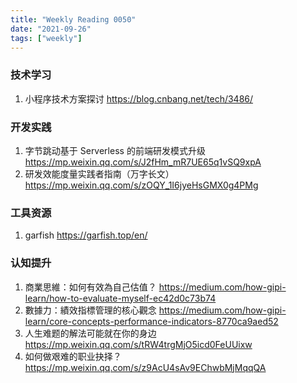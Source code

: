 ```yaml
---
title: "Weekly Reading 0050"
date: "2021-09-26"
tags: ["weekly"]
---
```


### 技术学习
1. 小程序技术方案探讨 https://blog.cnbang.net/tech/3486/

### 开发实践
1. 字节跳动基于 Serverless 的前端研发模式升级 https://mp.weixin.qq.com/s/J2fHm_mR7UE65q1vSQ9xpA
2. 研发效能度量实践者指南（万字长文） https://mp.weixin.qq.com/s/zOQY_1I6jyeHsGMX0g4PMg

### 工具资源
1. garfish https://garfish.top/en/

### 认知提升
1. 商業思維：如何有效為自己估值？ https://medium.com/how-gipi-learn/how-to-evaluate-myself-ec42d0c73b74
2. 數據力：績效指標管理的核心觀念 https://medium.com/how-gipi-learn/core-concepts-performance-indicators-8770ca9aed52
3. 人生难题的解法可能就在你的身边 https://mp.weixin.qq.com/s/tRW4trgMjO5icd0FeUUixw
4. 如何做艰难的职业抉择？ https://mp.weixin.qq.com/s/z9AcU4sAv9EChwbMjMqqQA
